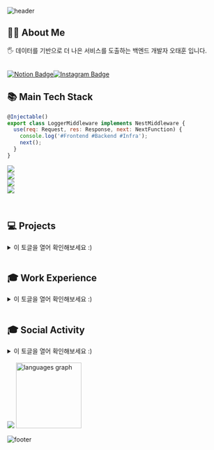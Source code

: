 ![header](https://capsule-render.vercel.app/api?type=waving&height=200&text=RosieOh&fontSize=40&fontAlign=80&fontAlignY=40&color=gradient)

<div align="left">
<h2>🖐🏻 About Me </h2>
<h>🖐 데이터를 기반으로 더 나은 서비스를 도출하는 백엔드 개발자 오태훈 입니다. </b>  <br></br></h>
  
[![Notion Badge](https://img.shields.io/badge/Notion-Rosie's%20Portfolio-white?style=flat-square&logo=Notion)](https://dhxogns920.notion.site/1-7a684d395f6b44c38da92d7ed6c1de11?pvs=4)[![Instagram Badge](https://img.shields.io/badge/Instagram-@cammoreapdalisal%20-white?style=flat-square&logo=Instagram&logoColor=Whitepurple)](https://instagram.com/cammoreapdalisal)
<br/>
<h2>📚 Main Tech Stack </h2> 


```javascript
@Injectable()
export class LoggerMiddleware implements NestMiddleware {
  use(req: Request, res: Response, next: NextFunction) {
    console.log('#Frontend #Backend #Infra');
    next();
  }
}
```

 <img src="https://skillicons.dev/icons?i=js,ts,jquery,react,nextjs,vue,styledcomponents,tailwind,sass,threejs,svelte&perline="/><br/>
 <img src="https://go-skill-icons.vercel.app/api/icons?i=spring,nodejs,express,nestjs,nuxtjs,django,flask,fastapi,php,grafana,prometheus,&titles=true"/><br/>
 <img src="https://go-skill-icons.vercel.app/api/icons?i=git,github,githubactions,kubernetes,docker,aws,dynamodb,ubuntu,linux,kafka,redis,titles=true"/><br/>
 <img src="https://go-skill-icons.vercel.app/api/icons?i=flutter,firebase,kotlin,titles=true"/>

<br>

<h2> 💻 Projects </h2> 

<details>
  <summary>이 토글을 열어 확인해보세요 :)</summary>
  <br/>

<h2> 💻 회사에서 진행한 프로젝트들!! :) </h2> 


|기간|내용|도메인|역할|
|---|---|---|---|
|24.10 ~ 24.12| (주)영천정밀 MES 시스템 고도화 프로젝트 - 공정 계획 관리 개발|<a href="https://ycheon.tomes.co.kr/">(주)영천정밀 MES 시스템</a>| 풀스택 개발 | 
|24.07 ~ 25.05| (주)에이원손해사정 차세대 손해사정시스템 구축|<a href="#">사내 내부 보안으로 인한 링크 첨부 불가</a>| 풀스택 개발 | 
|24.06 ~ 진행중| (주)NIDSOFT 메일 솔루션 구축|<a href="#">사내 내부 보안으로 인한 링크 첨부 불가</a>| 프론트엔드 개발 | 
|24.06 ~ 24.09| (주)SMD 시스템 차세대 클라우드 시스템 ToMes SaaS 플랫폼 구축|<a href="http://smd.tomes.co.kr/">(주)SMD 시스템 MES 포털</a>| 풀스택 개발/DevOps | 
|24.04 ~ 24.06| (주)천재교육 디지털사업본부 디지털러닝팀 천재IT교육센터 통합관리시스템 구축|<a href="http://chunjae-it-edu.com/">천재IT교육센터 통합관리시스템 구축</a>| 백엔드 개발/DevOps | 
|24.02 ~ 24.03| (주)천재교육 디지털사업본부 디지털러닝팀 천재IT교육센터 랜딩페이지 구축|<a href="http://chunjae-learning.com">천재IT교육센터</a>| 백엔드 개발/DevOps |
|22.10 ~ 23.12| (주)유진바이오텍 자사 연구 산업 밀배아 웹사이트 제작 |<a href="https://eugene-biotech.com/bbs/content.php?co_id=con_bn_2">유진바이오텍</a>| 프론트엔드 개발 | 
|22.04 ~ 22.09| (주)에코바이오의학연구소 자사 브랜딩 HeadSpaK 웹사이트 제작 |<a href="http://headspak.com/">헤드스파K</a>| 풀스택 개발 | 
|21.12 ~ 22.03| (주)다른코리아 자사 크라우드 펀딩 시스템 다른펀딩 펀딩 시스템 프론트엔드 |<a href="/">다른펀딩</a>| 프론트엔드 개발 | 

<br/>
<hr/>
<br/>

<h2> 💻 대외적으로 진행한 프로젝트들!! :) </h2> 

|기간|내용|도메인|역할|
|---|---|---|---|
|24.11 ~ 25.02| 통합 비즈니스 솔루션, SteamlineX |<a href="/">SteamlineX</a>| 풀스택 개발 / MLOps | 
|24.10 ~ 24.12| 모두의 카페 리뷰를 담다, 카페오브라이프, 카오라 |<a href="/">카오라</a>| 풀스택 개발 | 
|24.10 ~ 24.11| 프로미스나인 최애의 플로버 랜딩 페이지, FromHabit |<a href="/">FromHabit</a>| 프론트엔드 개발 | 
|24.09 ~ 25.01| 모두의 자취방 양도 플랫폼, 모양 |<a href="/">Moyang</a>| 백엔드 / 백오피스 개발| 
|23.06 ~ 23.07| 노인 교육 격차 해소 웹 플랫폼 |<a href="elderlinker.vercel.app/">ElderLinker</a>| 풀스택 개발 | 
|23.08 ~ 23.08| 북스토어 기반 구매 웹 사이트 |<a href="/">MoreVisionBooks</a>| 백엔드 개발 | 
|23.07 ~ 23.08| 학생, 학부모 가상 교육 기업 웹 사이트 |<a href="/">CanMoreVision</a>| 백엔드 개발 | 
|23.04 ~ 23.06| 5개 대륙 여행 코스 데이터 기반 여행 상품 구매 플랫폼 |<a href="/">TravelGURU</a>| 프론트엔드 개발 | 
|23.04 ~ 23.06| 서울특별시 내 4개 구별 주택 가격 데이터 분석 웹 대시보드 |<a href="/">LeeEung</a>| 백엔드/MLOps | 
|22.07 ~ 22.09| 화물차 운전자 동체 인식 기반 객체 인식 애플리케이션 | <a href="/">WakeForCargo</a>| 백엔드/MLOps | 


</details>

<br>

<h2>🎓 Work Experience </h2> 

<details>
  <summary>이 토글을 열어 확인해보세요 :)</summary>
  <br/>



|소속 및 단체|활동 기간|내용|
|---|---|---|
|OO대학교|17.03~24.02  | OO대학교 린튼글로벌스쿨 글로벌비즈니스학과 / 빅데이터전공 졸업|
|NIDSOFT(주)|24.06 ~ | (주)NIDSoft 시스템 사업부 - 스마트팩토리 시스템 풀스택 개발자|
|(주)천재교육|23.09 ~ 24.05| (주)천재교육 디지털사업본부 디지털러닝팀 백엔드/DevOps|
|(주)유진바이오텍|22.06 ~ 22.09| (주)유진바이오텍 취업연계근로장학생 개발팀 FrontEnd 개발|
|(주)에코바이오의학연구소|22.03 ~ 22.06| (주)에코바이오의학연구소 자사 브랜드 HeadSpaK 취업연계근로장학생 BackEnd 개발|
|(주)다른코리아|21.12 ~ 22.03| (주)다른코리아 개발팀 BackEnd 인턴 개발자 |

</details>

<br>

<h2>🎓 Social Activity </h2> 

<details>
  <summary>이 토글을 열어 확인해보세요 :)</summary>
  <br/>


|소속 및 단체|활동 기간|내용|
|---|---|---|
|멋쟁이사자처럼 11기|23.02 ~23.12| 2023 멋쟁이사자처럼 11기 OO대학교 <br/> OO대학교 대표 / 백엔드 운영 총괄|
|한이음 멘토링|23.05 ~ 23.11| 2023 한이음 멘토링 한국IBM 연계 "Generative AI를 활용한 교육서비스 개발" 팀장 <br/> BackEnd 개발 |
|Weebinder|23.04 ~ 23.12| 2023 초기창업패키지 창업팀 Weebinder <br/> 일상 루틴 추천 플랫폼 "DayMaker" 개발팀 팀장 <br/> BackEnd 개발 |
|TeamLimked|22.03 ~ 22.12| 2022 초기창업패키지 창업팀 "TeamLimked" <br/> 아이템 추천 기반 건강기능식품 추천 플랫폼 "MediRing" 팀장 <br/> BackEnd 개발 |
|대덕구청|22.08 ~ 22.09|2022 대덕구 리빙랩 프로젝트 "ECO_TVY" <br/> 지역 내 쓰레기 분류 기반 객체 인식 모델 플랫폼 "ECO_TVY" <br/> FullStack, MLOps 개발|
|데이터청년캠퍼스|22.06 ~ 22.09| 2022 데이터청년캠퍼스 - OO대학교 "WakeForCargo" 팀장 <br/> BackEnd, MLOps |
|멘도롱대학|21.05 ~ 21.12| 2022 예비창업패키지 창업팀 "청춘의 한 장" <br/> 전문가 추천 기반 대학생 교육 멘토링 추천 플랫폼 "멘도롱 대학" <br/> 기획 / BackEnd 개발 |
|대덕구청|21.03 ~ 21.12|2022 대덕구 청년 네트워크 데이터 분석(취, 창업 분야) 총괄 <br/> MLOps|
|(주)웅진북센|21.01 ~ 21.04| (주)웅진북센 디지털 전자책 혁신아이디어 공모전 <br/> 전자책 대여 어플리케이션 "팀_신기루" 팀장 / BackEnd|
|APCS Forum|17.06 ~| Delegate of 2017 APCS(Asia Pacific Cities Summit & Mayors' Forum)|

</details>


<br/>
<img src="https://github-readme-stats.vercel.app/api?username=RosieOh&show_icons=true&include_all_commits=true&bg_color=30,e96443,904e95&title_color=fff&text_color=fff">
 <img src="https://github-readme-stats.vercel.app/api/top-langs?locale=en&hide_title=false&layout=compact&card_width=320&langs_count=5&bg_color=30,e96443,904e95&theme=dark&hide_border=false&username=rosieoh" height="150" alt="languages graph"  />
<!--
<img src="https://profile-readme-generator.com/assets/snake.svg" alt="Snake animation" />-->


  ![footer](https://capsule-render.vercel.app/api?type=waving&color=auto&height=200&section=footer&fontSize=90)
</div>

